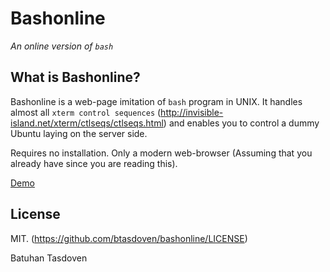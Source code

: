 Bashonline
========================================================

*An online version of `bash`*

## What is Bashonline?

Bashonline is a web-page imitation of `bash` program in UNIX. It handles 
almost all `xterm control sequences` 
(http://invisible-island.net/xterm/ctlseqs/ctlseqs.html) and enables you to 
control a dummy Ubuntu laying on the server side.

Requires no installation. Only a modern web-browser (Assuming that you already 
have since you are reading this).

[Demo](http://tasdoven.ceng.metu.edu.tr/listen80/)

## License
MIT. (https://github.com/btasdoven/bashonline/LICENSE)

Batuhan Tasdoven